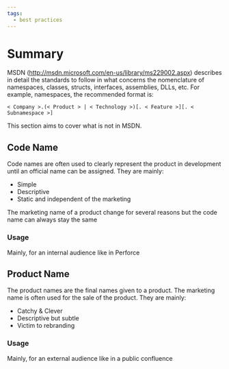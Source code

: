 ```yaml
---
tags:
  - best practices
---
```


# Summary

MSDN (http://msdn.microsoft.com/en-us/library/ms229002.aspx) describes in detail the standards to follow in what concerns the nomenclature of namespaces, classes, structs, interfaces, assemblies, DLLs, etc.
For example, namespaces, the recommended format is:
```
< Company >.(< Product > | < Technology >)[. < Feature >][. < Subnamespace >]
```

This section aims to cover what is not in MSDN.

## Code Name

Code names are often used to clearly represent the product in development until an official name can be assigned. They are mainly:

- Simple
- Descriptive
- Static and independent of the marketing

The marketing name of a product change for several reasons but the code name can always stay the same

### Usage

Mainly, for an internal audience like in Perforce

## Product Name

The product names are the final names given to a product. The marketing name is often used for the sale of the product. They are mainly:

- Catchy & Clever
- Descriptive but subtle
- Victim to rebranding

### Usage

Mainly, for an external audience like in a public confluence